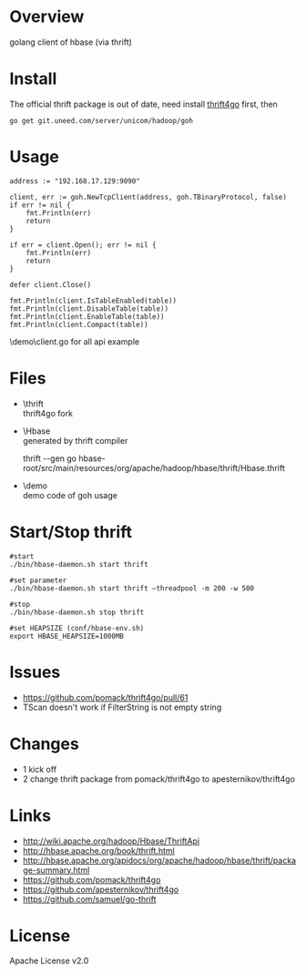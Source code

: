 Overview
===

golang client of hbase (via thrift)


Install
===

The official thrift package is out of date, need install [thrift4go](https://github.com/apesternikov/thrift4go) first,
then

	go get git.uneed.com/server/unicom/hadoop/goh

Usage
===

	address := "192.168.17.129:9090"
	
	client, err := goh.NewTcpClient(address, goh.TBinaryProtocol, false)
	if err != nil {
		fmt.Println(err)
		return
	}

	if err = client.Open(); err != nil {
		fmt.Println(err)
		return
	}

	defer client.Close()

	fmt.Println(client.IsTableEnabled(table))
	fmt.Println(client.DisableTable(table))
	fmt.Println(client.EnableTable(table))
	fmt.Println(client.Compact(table))
	

\demo\client.go for all api example	

Files
===

* \thrift  
  thrift4go fork 

* \Hbase  
  generated by thrift compiler

  thrift --gen go hbase-root/src/main/resources/org/apache/hadoop/hbase/thrift/Hbase.thrift

* \demo  
  demo code of goh usage  


Start/Stop thrift 
===

	#start
	./bin/hbase-daemon.sh start thrift

	#set parameter
	./bin/hbase-daemon.sh start thrift –threadpool -m 200 -w 500

	#stop
	./bin/hbase-daemon.sh stop thrift

	#set HEAPSIZE (conf/hbase-env.sh)
	export HBASE_HEAPSIZE=1000MB

Issues
===
* https://github.com/pomack/thrift4go/pull/61
* TScan doesn't work if FilterString is not empty string

Changes
===
* 1 kick off  
* 2 change thrift package from pomack/thrift4go to apesternikov/thrift4go  


Links
===

* http://wiki.apache.org/hadoop/Hbase/ThriftApi
* http://hbase.apache.org/book/thrift.html
* http://hbase.apache.org/apidocs/org/apache/hadoop/hbase/thrift/package-summary.html
* https://github.com/pomack/thrift4go
* https://github.com/apesternikov/thrift4go
* https://github.com/samuel/go-thrift



License
===

Apache License v2.0  